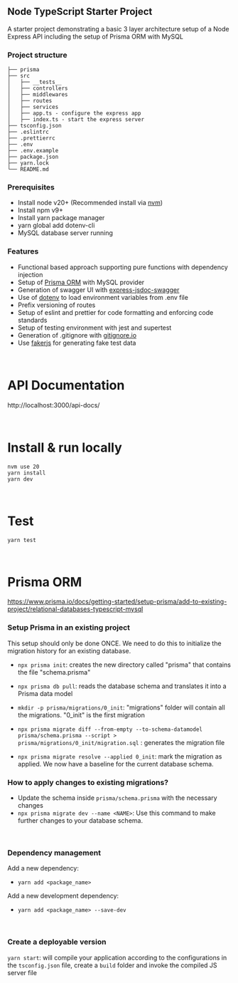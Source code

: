 ## Node TypeScript Starter Project

A starter project demonstrating a basic 3 layer architecture setup of a Node Express API including the setup of Prisma ORM with MySQL

### Project structure

```
├── prisma
├── src
│   ├── __tests__
│   ├── controllers
│   ├── middlewares
│   ├── routes
│   ├── services
│   ├── app.ts - configure the express app
│   ├── index.ts - start the express server
├── tsconfig.json
├── .eslintrc
├── .prettierrc
├── .env
├── .env.example
├── package.json
├── yarn.lock
└── README.md
```

### Prerequisites

- Install node v20+ (Recommended install via [nvm](https://github.com/nvm-sh/nvm))
- Install npm v9+
- Install yarn package manager
- yarn global add dotenv-cli
- MySQL database server running

### Features

- Functional based approach supporting pure functions with dependency injection
- Setup of [Prisma ORM](https://www.prisma.io/) with MySQL provider
- Generation of swagger UI with [express-jsdoc-swagger](https://brikev.github.io/express-jsdoc-swagger-docs/#/)
- Use of [dotenv](https://www.npmjs.com/package/dotenv) to load environment variables from .env file
- Prefix versioning of routes
- Setup of eslint and prettier for code formatting and enforcing code standards
- Setup of testing environment with jest and supertest
- Generation of .gitignore with [gitignore.io](https://www.toptal.com/developers/gitignore)
- Use [fakerjs](https://fakerjs.dev/) for generating fake test data

<br>

# API Documentation

http://localhost:3000/api-docs/

<br>

# Install & run locally

```
nvm use 20
yarn install
yarn dev
```

<br>

# Test

```
yarn test
```

<br>

# Prisma ORM

https://www.prisma.io/docs/getting-started/setup-prisma/add-to-existing-project/relational-databases-typescript-mysql

### Setup Prisma in an existing project

This setup should only be done ONCE. We need to do this to initialize the migration history for an existing database.

- `npx prisma init`: creates the new directory called "prisma" that contains the file "schema.prisma"

- `npx prisma db pull`: reads the database schema and translates it into a Prisma data model

- `mkdir -p prisma/migrations/0_init`: "migrations" folder will contain all the migrations. "0_init" is the first migration

- `npx prisma migrate diff --from-empty --to-schema-datamodel prisma/schema.prisma --script > prisma/migrations/0_init/migration.sql` : generates the migration file

- `npx prisma migrate resolve --applied 0_init`: mark the migration as applied. We now have a baseline for the current database schema.

### How to apply changes to existing migrations?

- Update the schema inside `prisma/schema.prisma` with the necessary changes
- `npx prisma migrate dev --name <NAME>`: Use this command to make further changes to your database schema.

<br>

### Dependency management

Add a new dependency:

- `yarn add <package_name>`

Add a new development dependency:

- `yarn add <package_name> --save-dev`

<br>

### Create a deployable version

`yarn start`: will compile your application according to the configurations in the `tsconfig.json` file, create a `build` folder and invoke the compiled JS server file
